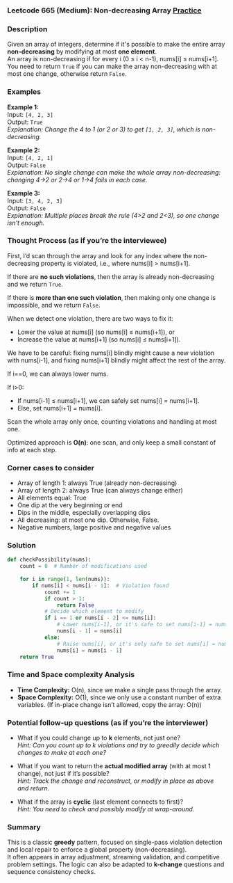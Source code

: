 ### Leetcode 665 (Medium): Non-decreasing Array [Practice](https://leetcode.com/problems/non-decreasing-array)

### Description  
Given an array of integers, determine if it's possible to make the entire array **non-decreasing** by modifying at most **one element**.  
An array is non-decreasing if for every i (0 ≤ i < n-1), nums[i] ≤ nums[i+1].  
You need to return `True` if you can make the array non-decreasing with at most one change, otherwise return `False`.

### Examples  

**Example 1:**  
Input: `[4, 2, 3]`  
Output: `True`  
*Explanation: Change the 4 to 1 (or 2 or 3) to get `[1, 2, 3]`, which is non-decreasing.*

**Example 2:**  
Input: `[4, 2, 1]`  
Output: `False`  
*Explanation: No single change can make the whole array non-decreasing: changing 4→2 or 2→4 or 1→4 fails in each case.*

**Example 3:**  
Input: `[3, 4, 2, 3]`  
Output: `False`  
*Explanation: Multiple places break the rule (4>2 and 2<3), so one change isn't enough.*

### Thought Process (as if you’re the interviewee)  

First, I’d scan through the array and look for any index where the non-decreasing property is violated, i.e., where nums[i] > nums[i+1].

If there are **no such violations**, then the array is already non-decreasing and we return `True`.

If there is **more than one such violation**, then making only one change is impossible, and we return `False`.

When we detect one violation, there are two ways to fix it:
- Lower the value at nums[i] (so nums[i] ≤ nums[i+1]), or
- Increase the value at nums[i+1] (so nums[i] ≤ nums[i+1]).

We have to be careful: fixing nums[i] blindly might cause a new violation with nums[i-1], and fixing nums[i+1] blindly might affect the rest of the array.

If i==0, we can always lower nums.

If i>0:
- If nums[i-1] ≤ nums[i+1], we can safely set nums[i] = nums[i+1].
- Else, set nums[i+1] = nums[i].

Scan the whole array only once, counting violations and handling at most one.

Optimized approach is **O(n)**: one scan, and only keep a small constant of info at each step.

### Corner cases to consider  
- Array of length 1: always True (already non-decreasing)
- Array of length 2: always True (can always change either)
- All elements equal: True
- One dip at the very beginning or end
- Dips in the middle, especially overlapping dips
- All decreasing: at most one dip. Otherwise, False.
- Negative numbers, large positive and negative values

### Solution

```python
def checkPossibility(nums):
    count = 0  # Number of modifications used
    
    for i in range(1, len(nums)):
        if nums[i] < nums[i - 1]:  # Violation found
            count += 1
            if count > 1:
                return False
            # Decide which element to modify
            if i == 1 or nums[i - 2] <= nums[i]:
                # Lower nums[i-1], or it's safe to set nums[i-1] = nums[i]
                nums[i - 1] = nums[i]
            else:
                # Raise nums[i], or it's only safe to set nums[i] = nums[i-1]
                nums[i] = nums[i - 1]
    return True
```

### Time and Space complexity Analysis  

- **Time Complexity:** O(n), since we make a single pass through the array.
- **Space Complexity:** O(1), since we only use a constant number of extra variables. (If in-place change isn’t allowed, copy the array: O(n))

### Potential follow-up questions (as if you’re the interviewer)  

- What if you could change up to **k** elements, not just one?  
  *Hint: Can you count up to k violations and try to greedily decide which changes to make at each one?*

- What if you want to return the **actual modified array** (with at most 1 change), not just if it’s possible?  
  *Hint: Track the change and reconstruct, or modify in place as above and return.*

- What if the array is **cyclic** (last element connects to first)?  
  *Hint: You need to check and possibly modify at wrap-around.*

### Summary
This is a classic **greedy** pattern, focused on single-pass violation detection and local repair to enforce a global property (non-decreasing).  
It often appears in array adjustment, streaming validation, and competitive problem settings. The logic can also be adapted to **k-change** questions and sequence consistency checks.